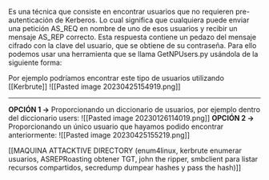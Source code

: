 Es una técnica que consiste en encontrar usuarios que no requieren pre-autenticación de Kerberos. Lo cual significa que cualquiera puede enviar una petición AS_REQ en nombre de uno de esos usuarios y recibir un mensaje AS_REP correcto. Esta respuesta contiene un pedazo del mensaje cifrado con la clave del usuario, que se obtiene de su contraseña. Para ello podemos usar una herramienta que se llama GetNPUsers.py usándola de la siguiente forma:

Por ejemplo podríamos encontrar este tipo de usuarios utilizando [[Kerbrute]]
![[Pasted image 20230425154919.png]]

----------------------------------------

**OPCIÓN 1 ->** Proporcionando un diccionario de usuarios, por ejemplo dentro del diccionario users:
![[Pasted image 20230126114019.png]]
**OPCIÓN 2 ->** Proporcionando un único usuario que hayamos podido encontrar anteriormente:
![[Pasted image 20230425155219.png]]

[[MAQUINA ATTACKTIVE DIRECTORY (enum4linux, kerbrute enumerar usuarios, ASREPRoasting obtener TGT, john the ripper, smbclient para listar recursos compartidos, secredump dumpear hashes y pass the hash)]]